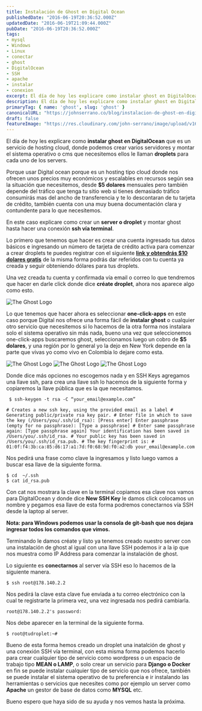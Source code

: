 ```yaml
---
title: Instalación de Ghost en Digital Ocean
publishedDate: "2016-06-19T20:36:52.000Z"
updatedDate: "2016-06-19T21:09:44.000Z"
pubDate: "2016-06-19T20:36:52.000Z"
tags: 
- mysql
- Windows
- Linux
- conectar
- ghost
- DigitalOcean
- SSH
- apache
- instalar
- conexion
excerpt: El día de hoy les explicare como instalar ghost en DigitalOcean que es un servicio de hosting cloud, donde podemos crear varios servidores y montar el sis..
description: El día de hoy les explicare como instalar ghost en DigitalOcean que es un servicio de hosting cloud, donde podemos crear varios servidores y montar el sis..
primaryTag: { name: 'ghost', slug: 'ghost' }
canonicalURL: "https://johnserrano.co/blog/instalacion-de-ghost-en-digital-ocean"
draft: false
featureImage: "https://res.cloudinary.com/john-serrano/image/upload/v1683580158/John%20Serrano/Blog%20Post/instalacion-de-ghost-en-digital-ocean/digitalOcean_edobba.jpg"
---
```


El día de hoy les explicare como **instalar ghost en DigitalOcean** que es un servicio de hosting cloud, donde podemos crear varios servidores y montar el sistema operativo o cms que necesitemos ellos le llaman **droplets** para cada uno de los servers.

Porque usar Digital ocean porque es un hosting tipo cloud donde nos ofrecen unos precios muy económicos y escalables en recursos según sea la situación que necesitemos, desde **$5 dolares** mensuales pero también depende del tráfico que tenga tu sitio web  si tienes demasiado tráfico consumirás mas del ancho de transferencia y te lo descontaran de tu tarjeta de crédito, también cuenta con una muy buena documentación clara y contundente para lo que necesitemos.

En este caso explicare como crear un **server o droplet** y montar ghost hasta hacer una conexión **ssh vía terminal**.

Lo primero que tenemos que hacer es crear una cuenta ingresado tus datos básicos e ingresando un número de  tarjeta de crédito activa para comenzar a crear droplets te puedes registrar con el siguiente **[link y obtendrás $10 dolares gratis](https://m.do.co/c/66d901bee48b)** de la misma forma podrás dar referidos con tu cuenta ya creada y seguir obteniendo dólares para tus droplets.

Una vez creada tu cuenta y confirmada vía email o correo lo que tendremos que hacer en darle click donde dice **créate droplet**, ahora nos aparece algo como esto.

![The Ghost Logo](https://res.cloudinary.com/john-serrano/image/upload/v1683580504/John%20Serrano/Blog%20Post/instalacion-de-ghost-en-digital-ocean/digital_1_porkpw.jpg)

Lo que tenemos que hacer ahora es seleccionar  **one-click-apps** en este caso porque Digital nos ofrece una forma fácil de **instalar ghost** o cualquier otro servicio que necesitemos si lo hacemos de la otra forma nos instalara solo el sistema operativo sin más nada, bueno una vez que seleccionemos one-click-apps buscaremos ghost, seleccionamos luego un cobro de  **$5 dolares**, y una región por lo general yo la dejo en New York depende en la parte que vivas yo como vivo en Colombia lo dejare como esta.

![The Ghost Logo](https://res.cloudinary.com/john-serrano/image/upload/v1683580504/John%20Serrano/Blog%20Post/instalacion-de-ghost-en-digital-ocean/digital_2_crn2rj.jpg)
![The Ghost Logo](https://res.cloudinary.com/john-serrano/image/upload/v1683580504/John%20Serrano/Blog%20Post/instalacion-de-ghost-en-digital-ocean/digital_3-1_aa0sk5.jpg)
![The Ghost Logo](https://res.cloudinary.com/john-serrano/image/upload/v1683580504/John%20Serrano/Blog%20Post/instalacion-de-ghost-en-digital-ocean/digital_4_dqcap1.jpg)

Donde dice más opciones no escogemos nada y en SSH Keys  agregamos una llave ssh, para crea  una llave ssh lo hacemos de la siguiente forma y copiaremos la llave pública que es la que necesitamos.

     $ ssh-keygen -t rsa -C “your_email@example.com”
    
    # Creates a new ssh key, using the provided email as a label # Generating public/private rsa key pair. # Enter file in which to save the key (/Users/you/.ssh/id_rsa): [Press enter] Enter passphrase (empty for no passphrase): [Type a passphrase] # Enter same passphrase again: [Type passphrase again] Your identification has been saved in /Users/you/.ssh/id_rsa. # Your public key has been saved in /Users/you/.ssh/id_rsa.pub. # The key fingerprint is: # 01:0f:f4:3b:ca:85:d6:17:a1:7d:f0:68:9d:f0:a2:db your_email@example.com
    

Nos pedirá una frase como clave la ingresamos y listo luego vamos a buscar esa llave de la siguiente forma.

    $ cd  ~/.ssh
    $ cat id_rsa.pub
    

Con cat nos mostrara la clave en la terminal copiamos esa clave nos vamos para DigitalOcean  y donde dice **New SSH Key** le damos click colocamos un nombre y pegamos esa llave de esta forma podremos conectarnos vía SSH desde la laptop al server.

**Nota: para Windows podemos usar la consola de git-bash que nos dejara ingresar todos los comandos que vimos.**

Terminando le damos créate y listo ya tenemos creado nuestro server con una instalación de ghost al igual con una llave SSH podemos ir a la ip que nos muestra como IP Address para comenzar la instalación de ghost.

Lo siguiente es **conectarnos** al server vía SSH eso lo hacemos de la siguiente manera.

    $ ssh root@178.140.2.2 
    

Nos pedirá la clave esta clave fue enviada a tu correo electrónico con la cual te registrarte la primera vez, una vez ingresada nos pedirá cambiarla.

    root@178.140.2.2's password: 
    

Nos debe aparecer en la terminal de la siguiente forma.

    $ root@tudroplet:~#
    

Bueno de esta forma hemos creado un droplet una inatalción de ghost y una conexión SSH vía terminal, con esta misma forma podemos hacerlo para crear cualquier tipo de servicio como wordpress o un espacio de trabajo tipo **MEAN o LAMP**, o solo crear un servicio para **Django o Docker** en fin se puede instalar cualquier tipo de servicio que nos ofrece, también se puede instalar el sistema operativo de tu preferencia e ir instalando las herramientas o servicios que necesites como por ejemplo un server como **Apache** un gestor de base de datos como **MYSQL** etc.

Bueno espero que haya sido de su ayuda y nos vemos hasta la próxima.
